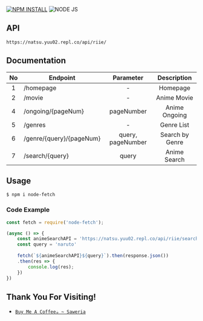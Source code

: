 [![NPM INSTALL](http://img.shields.io/badge/npm-install-blue.svg?style=flat&logo=npm)](https://docs.npmjs.com/getting-started/installing-npm-packages-locally) ![NODE JS](http://img.shields.io/badge/Node-JS-teal.svg?style=flat&logo=node.js)
## **API**
```
https://natsu.yuu02.repl.co/api/riie/
```
## **Documentation**
| No | Endpoint | Parameter | Description |
| :---: | ------ | :------: | :--------: |
| 1 | /homepage | - | Homepage |
| 2 | /movie | - | Anime Movie | 
| 4 | /ongoing/{pageNum}| pageNumber | Anime Ongoing |
| 5 | /genres | - | Genre List |
| 6 | /genre/{query}/{pageNum}| query, pageNumber | Search by Genre |
| 7 | /search/{query} | query | Anime Search |

## **Usage**
```
$ npm i node-fetch
```
### **Code Example**
```js
const fetch = require('node-fetch');

(async () => {
    const animeSearchAPI = 'https://natsu.yuu02.repl.co/api/riie/search/'
    const query = 'naruto'
    
    fetch(`${animeSearchAPI}${query}`).then(response.json())
    .then(res => {
        console.log(res);
    })
})
```
## **Thank You For Visiting!**
* [`Buy Me A Coffee☕ ~ Saweria`](https://saweria.co/Natsu062)
